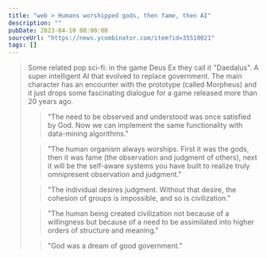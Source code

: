 ```yaml
---
title: "web > Humans worshipped gods, then fame, then AI"
description: ""
pubDate: 2023-04-10 00:00:00
sourceUrl: "https://news.ycombinator.com/item?id=35510021"
tags: []
---
```


> Some related pop sci-fi: in the game Deus Ex they call it "Daedalus". A super intelligent AI that evolved to replace government. The main character has an encounter with the prototype (called Morpheus) and it just drops some fascinating dialogue for a game released more than 20 years ago.
> 
> > "The need to be observed and understood was once satisfied by God. Now we can implement the same functionality with data-mining algorithms."
> 
> > "The human organism always worships. First it was the gods, then it was fame (the observation and judgment of others), next it will be the self-aware systems you have built to realize truly omnipresent observation and judgment."
> 
> > "The individual desires judgment. Without that desire, the cohesion of groups is impossible, and so is civilization."
> 
> > "The human being created civilization not because of a willingness but because of a need to be assimilated into higher orders of structure and meaning."
> 
> > "God was a dream of good government."